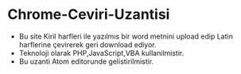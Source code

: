 # Chrome-Ceviri-Uzantisi

 * Bu site Kiril harfleri ile yazılmıs bir word metnini upload edip Latin harflerine çevirerek geri download ediyor.
 * Teknoloji olarak PHP,JavaScript,VBA kullanilmistir.
 * Bu uzanti Atom editorunde gelistirilmistir.
